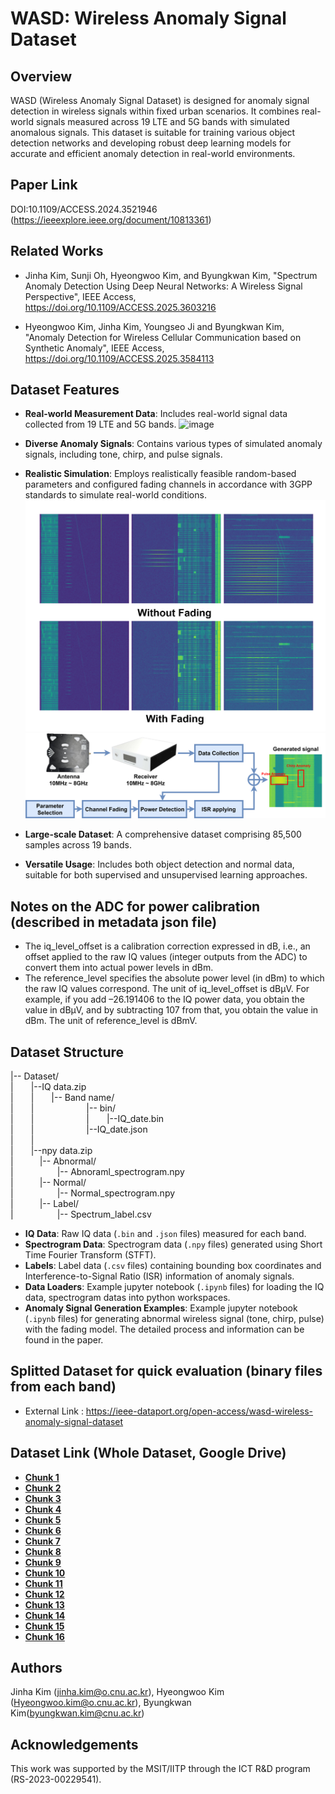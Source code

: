 
# WASD: Wireless Anomaly Signal Dataset

## Overview

WASD (Wireless Anomaly Signal Dataset) is designed for anomaly signal detection in wireless signals within fixed urban scenarios. It combines real-world signals measured across 19 LTE and 5G bands with simulated anomalous signals. This dataset is suitable for training various object detection networks and developing robust deep learning models for accurate and efficient anomaly detection in real-world environments.

## Paper Link
DOI:10.1109/ACCESS.2024.3521946 (https://ieeexplore.ieee.org/document/10813361)

## Related Works 
* Jinha Kim, Sunji Oh, Hyeongwoo Kim, and Byungkwan Kim, "Spectrum Anomaly Detection Using Deep Neural Networks: A Wireless Signal Perspective", IEEE Access, https://doi.org/10.1109/ACCESS.2025.3603216
  
* Hyeongwoo Kim, Jinha Kim, Youngseo Ji and Byungkwan Kim, "Anomaly Detection for Wireless Cellular Communication based on Synthetic Anomaly", IEEE Access, https://doi.org/10.1109/ACCESS.2025.3584113 

## Dataset Features

* **Real-world Measurement Data**: Includes real-world signal data collected from 19 LTE and 5G bands.
![image](./images/band_example.png)

* **Diverse Anomaly Signals**: Contains various types of simulated anomaly signals, including tone, chirp, and pulse signals.
* **Realistic Simulation**: Employs realistically feasible random-based parameters and configured fading channels in accordance with 3GPP standards to simulate real-world conditions.
![image](./images/fading_data_example.png)
![image](./images/data_synthesis.png)

* **Large-scale Dataset**: A comprehensive dataset comprising 85,500 samples across 19 bands.
* **Versatile Usage**: Includes both object detection and normal data, suitable for both supervised and unsupervised learning approaches.


## Notes on the ADC for power calibration (described in metadata json file)
* The iq_level_offset is a calibration correction expressed in dB, i.e., an offset applied to the raw IQ values (integer outputs from the ADC) to convert them into actual power levels in dBm.
* The reference_level specifies the absolute power level (in dBm) to which the raw IQ values correspond. The unit of iq_level_offset is dBµV. For example, if you add –26.191406 to the IQ power data, you obtain the value in dBµV, and by subtracting 107 from that, you obtain the value in dBm. The unit of reference_level is dBmV.
  
## Dataset Structure
|-- Dataset/   
|  |--IQ data.zip  
|  |  |-- Band name/  
|  |      |-- bin/  
|  |      |  |--IQ_date.bin  
|  |      |--IQ_date.json  
|  |    
|  |--npy data.zip   
|   |-- Abnormal/   
|     |-- Abnoraml_spectrogram.npy   
|   |-- Normal/   
|     |-- Normal_spectrogram.npy   
|   |-- Label/   
|     |-- Spectrum_label.csv   

* **IQ Data**: Raw IQ data (`.bin` and `.json` files) measured for each band.
* **Spectrogram Data**: Spectrogram data (`.npy` files) generated using Short Time Fourier Transform (STFT).
* **Labels**: Label data (`.csv` files) containing bounding box coordinates and Interference-to-Signal Ratio (ISR) information of anomaly signals.
* **Data Loaders**: Example jupyter notebook (`.ipynb` files) for loading the IQ data, spectrogram datas into python workspaces.
* **Anomaly Signal Generation Examples**: Example jupyter notebook (`.ipynb` files) for generating abnormal wireless signal (tone, chirp, pulse) with the fading model. The detailed process and information can be found in the paper.

## Splitted Dataset for quick evaluation (binary files from each band)

* External Link : https://ieee-dataport.org/open-access/wasd-wireless-anomaly-signal-dataset

## Dataset Link (Whole Dataset, Google Drive)

* [**Chunk 1**](https://drive.google.com/file/d/1055_Mqq3iJJLVsYirFbKue0vz0quemtd/view?usp=drive_link)
* [**Chunk 2**](https://drive.google.com/file/d/1upenUkhVKsFYPYQg494ShImL_CmGgNYz/view?usp=drive_link)
* [**Chunk 3**](https://drive.google.com/file/d/1-7em96OKb4u4f3bOmnKWqq0iEe4bD19L/view?usp=drive_link)
* [**Chunk 4**](https://drive.google.com/file/d/1-8aqUargGx4K7RKx2O1rs-8s2_fH_AcW/view?usp=drive_link)
* [**Chunk 5**](https://drive.google.com/file/d/1-CE2wfaSP_YbT407otkhS8055aF7o4WQ/view?usp=drive_link)
* [**Chunk 6**](https://drive.google.com/file/d/1-PAfbavHwuxadLDEGF_Z-1L98mA8PON_/view?usp=drive_link)
* [**Chunk 7**](https://drive.google.com/file/d/1-PDV_f4nPDJ8e_lfiNmcwHo3THlPvyU2/view?usp=drive_link)
* [**Chunk 8**](https://drive.google.com/file/d/1-U_sTYDjCbRbm5eeK006iardzKrBWin0/view?usp=drive_link)
* [**Chunk 9**](https://drive.google.com/file/d/1-Wi8xFGUZfHc9TYjzXKi2fwf7x1m7Ohu/view?usp=drive_link)
* [**Chunk 10**](https://drive.google.com/file/d/1-_B0sLQ61jJpMn6cOZ0_IMfJ0hRTctiV/view?usp=drive_link)
* [**Chunk 11**](https://drive.google.com/file/d/1-mD1_fsuGHbCXHD1qJWSJWNJdu_-boMZ/view?usp=drive_link)
* [**Chunk 12**](https://drive.google.com/file/d/1-o3vpVnyXtH7Sn1XTrh9qWsm7YEDlYzg/view?usp=drive_link)
* [**Chunk 13**](https://drive.google.com/file/d/1-p11FzRVo39UbC3hmNvJ7kRCb3cjzpKS/view?usp=drive_link)
* [**Chunk 14**](https://drive.google.com/file/d/1-q3CHKay2m4rYgQmyqq6iri1yTxzM08M/view?usp=drive_link)
* [**Chunk 15**](https://drive.google.com/file/d/1-tBtRYcj7R8eSEEjfwogvL5LjMy_Az3i/view?usp=drive_link)
* [**Chunk 16**](https://drive.google.com/file/d/1-wrPQnoMvevT5XlLmAoMzeUeiuodpftp/view?usp=drive_link)



## Authors
Jinha Kim (jinha.kim@o.cnu.ac.kr), Hyeongwoo Kim (Hyeongwoo.kim@o.cnu.ac.kr), Byungkwan Kim(byungkwan.kim@cnu.ac.kr)

## Acknowledgements
This work was supported by the MSIT/IITP through the ICT R&D program (RS-2023-00229541).
